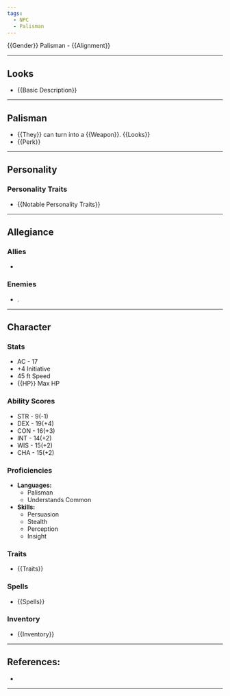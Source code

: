 ```yaml
---
tags:
  - NPC
  - Palisman
---
```

{{Gender}} Palisman - {{Alignment}}
****
## Looks
- {{Basic Description}}
****
## Palisman
- {{They}} can turn into a {{Weapon}}. {{Looks}}
- {{Perk}}
****
## Personality
### Personality Traits
- {{Notable Personality Traits}}
****
## Allegiance
### Allies
- 
### Enemies
- .
****
## Character
### Stats
- AC - 17
- +4 Initiative
- 45 ft Speed
- {{HP}} Max HP
### Ability Scores
- STR - 9(-1)
- DEX - 19(+4)
- CON - 16(+3)
- INT - 14(+2)
- WIS - 15(+2)
- CHA - 15(+2)
### Proficiencies
- **Languages:**
	- Palisman
	- Understands Common
- **Skills:**
	- Persuasion
	- Stealth
	- Perception
	- Insight
### Traits
- {{Traits}}
### Spells
- {{Spells}}
### Inventory
- {{Inventory}}
****
## References:
- 
****